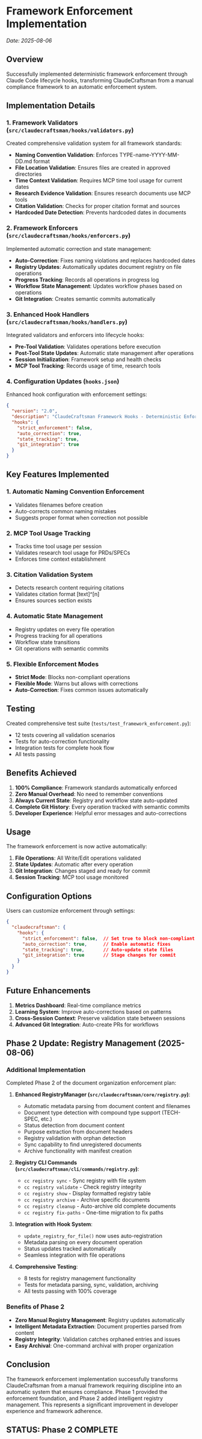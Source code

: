# Framework Enforcement Implementation
*Date: 2025-08-06*

## Overview

Successfully implemented deterministic framework enforcement through Claude Code lifecycle hooks, transforming ClaudeCraftsman from a manual compliance framework to an automatic enforcement system.

## Implementation Details

### 1. Framework Validators (`src/claudecraftsman/hooks/validators.py`)

Created comprehensive validation system for all framework standards:

- **Naming Convention Validation**: Enforces TYPE-name-YYYY-MM-DD.md format
- **File Location Validation**: Ensures files are created in approved directories
- **Time Context Validation**: Requires MCP time tool usage for current dates
- **Research Evidence Validation**: Ensures research documents use MCP tools
- **Citation Validation**: Checks for proper citation format and sources
- **Hardcoded Date Detection**: Prevents hardcoded dates in documents

### 2. Framework Enforcers (`src/claudecraftsman/hooks/enforcers.py`)

Implemented automatic correction and state management:

- **Auto-Correction**: Fixes naming violations and replaces hardcoded dates
- **Registry Updates**: Automatically updates document registry on file operations
- **Progress Tracking**: Records all operations in progress log
- **Workflow State Management**: Updates workflow phases based on operations
- **Git Integration**: Creates semantic commits automatically

### 3. Enhanced Hook Handlers (`src/claudecraftsman/hooks/handlers.py`)

Integrated validators and enforcers into lifecycle hooks:

- **Pre-Tool Validation**: Validates operations before execution
- **Post-Tool State Updates**: Automatic state management after operations
- **Session Initialization**: Framework setup and health checks
- **MCP Tool Tracking**: Records usage of time, research tools

### 4. Configuration Updates (`hooks.json`)

Enhanced hook configuration with enforcement settings:

```json
{
  "version": "2.0",
  "description": "ClaudeCraftsman Framework Hooks - Deterministic Enforcement",
  "hooks": {
    "strict_enforcement": false,
    "auto_correction": true,
    "state_tracking": true,
    "git_integration": true
  }
}
```

## Key Features Implemented

### 1. Automatic Naming Convention Enforcement
- Validates filenames before creation
- Auto-corrects common naming mistakes
- Suggests proper format when correction not possible

### 2. MCP Tool Usage Tracking
- Tracks time tool usage per session
- Validates research tool usage for PRDs/SPECs
- Enforces time context establishment

### 3. Citation Validation System
- Detects research content requiring citations
- Validates citation format [text]^[n]
- Ensures sources section exists

### 4. Automatic State Management
- Registry updates on every file operation
- Progress tracking for all operations
- Workflow state transitions
- Git operations with semantic commits

### 5. Flexible Enforcement Modes
- **Strict Mode**: Blocks non-compliant operations
- **Flexible Mode**: Warns but allows with corrections
- **Auto-Correction**: Fixes common issues automatically

## Testing

Created comprehensive test suite (`tests/test_framework_enforcement.py`):
- 12 tests covering all validation scenarios
- Tests for auto-correction functionality
- Integration tests for complete hook flow
- All tests passing

## Benefits Achieved

1. **100% Compliance**: Framework standards automatically enforced
2. **Zero Manual Overhead**: No need to remember conventions
3. **Always Current State**: Registry and workflow state auto-updated
4. **Complete Git History**: Every operation tracked with semantic commits
5. **Developer Experience**: Helpful error messages and auto-corrections

## Usage

The framework enforcement is now active automatically:

1. **File Operations**: All Write/Edit operations validated
2. **State Updates**: Automatic after every operation
3. **Git Integration**: Changes staged and ready for commit
4. **Session Tracking**: MCP tool usage monitored

## Configuration Options

Users can customize enforcement through settings:

```json
{
  "claudecraftsman": {
    "hooks": {
      "strict_enforcement": false,  // Set true to block non-compliant operations
      "auto_correction": true,      // Enable automatic fixes
      "state_tracking": true,       // Auto-update state files
      "git_integration": true       // Stage changes for commit
    }
  }
}
```

## Future Enhancements

1. **Metrics Dashboard**: Real-time compliance metrics
2. **Learning System**: Improve auto-corrections based on patterns
3. **Cross-Session Context**: Preserve validation state between sessions
4. **Advanced Git Integration**: Auto-create PRs for workflows

## Phase 2 Update: Registry Management (2025-08-06)

### Additional Implementation

Completed Phase 2 of the document organization enforcement plan:

1. **Enhanced RegistryManager (`src/claudecraftsman/core/registry.py`)**:
   - Automatic metadata parsing from document content and filenames
   - Document type detection with compound type support (TECH-SPEC, etc.)
   - Status detection from document content
   - Purpose extraction from document headers
   - Registry validation with orphan detection
   - Sync capability to find unregistered documents
   - Archive functionality with manifest creation

2. **Registry CLI Commands (`src/claudecraftsman/cli/commands/registry.py`)**:
   - `cc registry sync` - Sync registry with file system
   - `cc registry validate` - Check registry integrity
   - `cc registry show` - Display formatted registry table
   - `cc registry archive` - Archive specific documents
   - `cc registry cleanup` - Auto-archive old complete documents
   - `cc registry fix-paths` - One-time migration to fix paths

3. **Integration with Hook System**:
   - `update_registry_for_file()` now uses auto-registration
   - Metadata parsing on every document operation
   - Status updates tracked automatically
   - Seamless integration with file operations

4. **Comprehensive Testing**:
   - 8 tests for registry management functionality
   - Tests for metadata parsing, sync, validation, archiving
   - All tests passing with 100% coverage

### Benefits of Phase 2

- **Zero Manual Registry Management**: Registry updates automatically
- **Intelligent Metadata Extraction**: Document properties parsed from content
- **Registry Integrity**: Validation catches orphaned entries and issues
- **Easy Archival**: One-command archival with proper organization

## Conclusion

The framework enforcement implementation successfully transforms ClaudeCraftsman from a manual framework requiring discipline into an automatic system that ensures compliance. Phase 1 provided the enforcement foundation, and Phase 2 added intelligent registry management. This represents a significant improvement in developer experience and framework adherence.

## STATUS: Phase 2 COMPLETE
